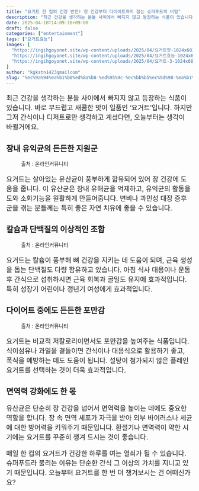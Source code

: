 ```yaml
---
title: "요거트 한 컵의 건강 반전! 장 건강부터 다이어트까지 잡는 슈퍼푸드의 비밀"
description: "최근 건강을 생각하는 분들 사이에서 빠지지 않고 등장하는 식품이 있습니다. 바로 부드럽고 새콤한 맛이 일품인 ‘요거트’입니다. 하지만 그저 간식이나 디저트로만 생각하고 계셨다면, 오늘부터는 생각이 바뀔거에요."
date: 2025-04-18T14:09:18+09:00
draft: false
categories: ["entertainment"]
tags: ["요거트효능"]
images: [
  "https://ingihgoyonet.site/wp-content/uploads/2025/04/요거트맛-1024x683.jpg"
  "https://ingihgoyonet.site/wp-content/uploads/2025/04/요거트효능-1024x683.jpg"
  "https://ingihgoyonet.site/wp-content/uploads/2025/04/요거트-3-1024x681.jpg"
]
author: "kgkstn1423gmailcom"
slug: "%ec%9a%94%ea%b1%b0%ed%8a%b8-%ed%95%9c-%ec%bb%b5%ec%9d%98-%ea%b1%b4%ea%b0%95-%eb%b0%98%ec%a0%84-%ec%9e%a5-%ea%b1%b4%ea%b0%95%eb%b6%80%ed%84%b0-%eb%8b%a4%ec%9d%b4%ec%96%b4%ed%8a%b8%ea%b9%8c%ec%a7%80"
---
```


<p style="font-size:18px">최근 건강을 생각하는 분들 사이에서 빠지지 않고 등장하는 식품이 있습니다. 바로 부드럽고 새콤한 맛이 일품인 ‘요거트’입니다. 하지만 그저 간식이나 디저트로만 생각하고 계셨다면, 오늘부터는 생각이 바뀔거에요.</p> <h2 >장내 유익균의 든든한 지원군</h2> <figure ><img src="https://ingihgoyonet.site/wp-content/uploads/2025/04/요거트맛-1024x683.jpg" alt="" style="aspect-ratio:16/9;object-fit:cover"/><figcaption >출처 : 온라인커뮤니티</figcaption></figure> <p style="font-size:18px">요거트는 살아있는 유산균이 풍부하게 함유되어 있어 장 건강에 도움을 줍니다. 이 유산균은 장내 유해균을 억제하고, 유익균의 활동을 도와 소화기능을 원활하게 만들어줍니다. 변비나 과민성 대장 증후군을 겪는 분들께는 특히 좋은 자연 치유에 좋을 수 있습니다.</p> <h2 >칼슘과 단백질의 이상적인 조합</h2> <figure ><img src="https://ingihgoyonet.site/wp-content/uploads/2025/04/요거트효능-1024x683.jpg" alt="" style="aspect-ratio:16/9;object-fit:cover"/><figcaption >출처 : 온라인커뮤니티</figcaption></figure> <p style="font-size:18px">요거트는 칼슘이 풍부해 뼈 건강을 지키는 데 도움이 되며, 근육 생성을 돕는 단백질도 다량 함유하고 있습니다. 아침 식사 대용이나 운동 후 간식으로 섭취하시면 근육 회복과 골밀도 유지에 효과적입니다. 특히 성장기 어린이나 갱년기 여성에게 효과적입니다.</p> <h2 >다이어트 중에도 든든한 포만감</h2> <figure ><img src="https://ingihgoyonet.site/wp-content/uploads/2025/04/요거트-3-1024x681.jpg" alt="" style="aspect-ratio:16/9;object-fit:cover"/><figcaption >출처 : 온라인커뮤니티</figcaption></figure> <p style="font-size:18px">요거트는 비교적 저칼로리이면서도 포만감을 높여주는 식품입니다. 식이섬유나 과일을 곁들이면 간식이나 대용식으로 활용하기 좋고, 폭식을 예방하는 데도 도움이 됩니다. 설탕이 첨가되지 않은 플레인 요거트를 선택하는 것이 더욱 효과적입니다.</p> <h2 >면역력 강화에도 한 몫</h2> <p style="font-size:18px">유산균은 단순히 장 건강을 넘어서 면역력을 높이는 데에도 중요한 역할을 합니다. 장 속 면역 세포가 자극을 받아 외부 바이러스나 세균에 대한 방어력을 키워주기 때문입니다. 환절기나 면역력이 약한 시기에는 요거트를 꾸준히 챙겨 드시는 것이 좋습니다.</p> <p style="font-size:18px">매일 한 컵의 요거트가 건강한 하루를 여는 열쇠가 될 수 있습니다. 슈퍼푸드라 불리는 이유는 단순한 간식 그 이상의 가치를 지니고 있기 때문입니다. 오늘부터 요거트를 한 번 더 챙겨보시는 건 어떠신가요?</p>
